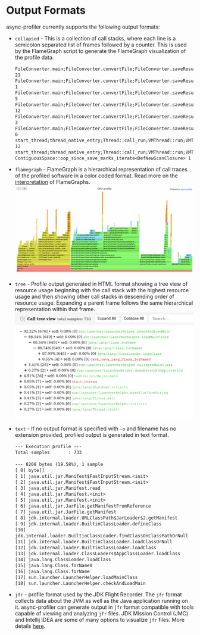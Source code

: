 # Output Formats

async-profiler currently supports the following output formats:

- `collapsed` - This is a collection of call stacks, where each line is a semicolon separated list of frames followed
  by a counter. This is used by the FlameGraph script to generate the FlameGraph visualization of the profile data.

  ```
  FileConverter.main;FileConverter.convertFile;FileConverter.saveResult 21
  FileConverter.main;FileConverter.convertFile;FileConverter.saveResult;java/io/DataOutputStream.writeInt 1
  FileConverter.main;FileConverter.convertFile;FileConverter.saveResult;java/io/DataOutputStream.writeInt;java/io/ByteArrayOutputStream.write 5
  FileConverter.main;FileConverter.convertFile;FileConverter.saveResult;java/io/DataOutputStream.writeUTF;java/io/DataOutputStream.writeUTF 12
  FileConverter.main;FileConverter.convertFile;FileConverter.saveResult;java/io/DataOutputStream.writeUTF;java/io/DataOutputStream.writeUTF;java/lang/String.length 3
  FileConverter.main;FileConverter.convertFile;FileConverter.saveResult;java/io/DataOutputStream.writeUTF;java/io/DataOutputStream.writeUTF;java/io/DataOutputStream.write 6
  start_thread;thread_native_entry;Thread::call_run;VMThread::run;VMThread::inner_execute;VMThread::evaluate_operation;VM_Operation::evaluate;VM_GenCollectForAllocation::doit;GenCollectedHeap::satisfy_failed_allocation;GenCollectedHeap::do_collection;GenCollectedHeap::collect_generation;DefNewGeneration::collect;DefNewGeneration::FastEvacuateFollowersClosure::do_void 12
  start_thread;thread_native_entry;Thread::call_run;VMThread::run;VMThread::inner_execute;VMThread::evaluate_operation;VM_Operation::evaluate;VM_GenCollectForAllocation::doit;GenCollectedHeap::satisfy_failed_allocation;GenCollectedHeap::do_collection;GenCollectedHeap::collect_generation;DefNewGeneration::collect;DefNewGeneration::FastEvacuateFollowersClosure::do_void;void ContiguousSpace::oop_since_save_marks_iterate<DefNewScanClosure> 1
  ```

- `flamegraph` - FlameGraph is a hierarchical representation of call traces of the profiled software in a color coded
  format. Read more on the [interpretation](FlamegraphInterpretation.md) of FlameGraphs.
  [![FlameGraph](/.assets/images/flamegraph.png)](https://htmlpreview.github.io/?https://github.com/async-profiler/async-profiler/blob/master/.assets/html/flamegraph.html)

- `tree` - Profile output generated in HTML format showing a tree view of resource usage beginning with the call stack
  with the highest resource usage and then showing other call stacks in descending order of resource usage. Expanding a
  parent frame follows the same hierarchical representation within that frame.
  ![Tree](/.assets/images/treeview_example.png)

- `text` - If no output format is specified with `-o` and filename has no extension provided, profiled output is
  generated in text format.

  ```
  --- Execution profile ---
  Total samples       : 733

  --- 8208 bytes (19.58%), 1 sample
  [ 0] byte[]
  [ 1] java.util.jar.Manifest$FastInputStream.<init>
  [ 2] java.util.jar.Manifest$FastInputStream.<init>
  [ 3] java.util.jar.Manifest.read
  [ 4] java.util.jar.Manifest.<init>
  [ 5] java.util.jar.Manifest.<init>
  [ 6] java.util.jar.JarFile.getManifestFromReference
  [ 7] java.util.jar.JarFile.getManifest
  [ 8] jdk.internal.loader.URLClassPath$JarLoader$2.getManifest
  [ 9] jdk.internal.loader.BuiltinClassLoader.defineClass
  [10] jdk.internal.loader.BuiltinClassLoader.findClassOnClassPathOrNull
  [11] jdk.internal.loader.BuiltinClassLoader.loadClassOrNull
  [12] jdk.internal.loader.BuiltinClassLoader.loadClass
  [13] jdk.internal.loader.ClassLoaders$AppClassLoader.loadClass
  [14] java.lang.ClassLoader.loadClass
  [15] java.lang.Class.forName0
  [16] java.lang.Class.forName
  [17] sun.launcher.LauncherHelper.loadMainClass
  [18] sun.launcher.LauncherHelper.checkAndLoadMain
  ```

- `jfr` - profile format used by the JDK Flight Recorder. The `jfr` format collects data
  about the JVM as well as the Java application running on it. async-profiler can generate output in `jfr` format
  compatible with tools capable of viewing and analyzing `jfr` files. JDK Mission Control (JMC) and Intellij IDEA are
  some of many options to visualize `jfr` files. More details [here](JfrVisualization.md).

